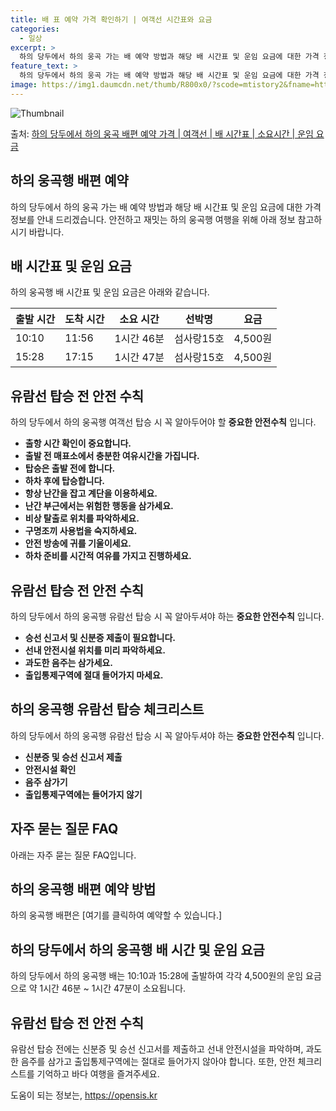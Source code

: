 ```yaml
---
title: 배 표 예약 가격 확인하기 | 여객선 시간표와 요금
categories:
  - 일상
excerpt: >
  하의 당두에서 하의 웅곡 가는 배 예약 방법과 해당 배 시간표 및 운임 요금에 대한 가격 정보를 안내 드리겠습니다. 안전하고 재밋는 하의 웅곡행 여행을 위해 아래 정보 참고하시기 바랍니다. 하의 웅곡행 배편 예약하기 👈 클릭하의 당두에서 하의 웅곡행 배 시간표출발 시간도착 시간소요 시간선박명요금10:1011:561시간 46분섬사랑15호4,500원15:2817:151시간 47분섬사랑15호4,500원하의 웅곡행 배편 예약하기 👈 클릭하의 당두에서 하의 웅곡행 여객선 탑승 시 이용수칙여행을 즐기기 위한 하의 당두에서 하의 웅곡행 여객선 탑승 시 꼭 알아두어야 할 중요한 안전수칙을 소개합니다. 1) 출항 시간 확인이 중요합니다. 2) 출발 전 매표소에서 충분한 여유시간을 가집니다. 3) 탑승은 출발 전에 합니다..
feature_text: >
  하의 당두에서 하의 웅곡 가는 배 예약 방법과 해당 배 시간표 및 운임 요금에 대한 가격 정보를 안내 드리겠습니다. 안전하고 재밋는 하의 웅곡행 여행을 위해 아래 정보 참고하시기 바랍니다. 하의 웅곡행 배편 예약하기 👈 클릭하의 당두에서 하의 웅곡행 배 시간표출발 시간도착 시간소요 시간선박명요금10:1011:561시간 46분섬사랑15호4,500원15:2817:151시간 47분섬사랑15호4,500원하의 웅곡행 배편 예약하기 👈 클릭하의 당두에서 하의 웅곡행 여객선 탑승 시 이용수칙여행을 즐기기 위한 하의 당두에서 하의 웅곡행 여객선 탑승 시 꼭 알아두어야 할 중요한 안전수칙을 소개합니다. 1) 출항 시간 확인이 중요합니다. 2) 출발 전 매표소에서 충분한 여유시간을 가집니다. 3) 탑승은 출발 전에 합니다..
image: https://img1.daumcdn.net/thumb/R800x0/?scode=mtistory2&fname=https%3A%2F%2Fblog.kakaocdn.net%2Fdn%2FcOqa65%2FbtsHBCKO4E8%2FKvDkj6qKfOeKdLJkkXxpT1%2Fimg.webp
---
```


![Thumbnail](https://img1.daumcdn.net/thumb/R800x0/?scode=mtistory2&fname=https%3A%2F%2Fblog.kakaocdn.net%2Fdn%2FcOqa65%2FbtsHBCKO4E8%2FKvDkj6qKfOeKdLJkkXxpT1%2Fimg.webp)

<p>출처: <a href="https://opensis.kr/entry/%ED%95%98%EC%9D%98-%EB%8B%B9%EB%91%90%EC%97%90%EC%84%9C-%ED%95%98%EC%9D%98-%EC%9B%85%EA%B3%A1-%EB%B0%B0%ED%8E%B8-%EC%98%88%EC%95%BD-%EA%B0%80%EA%B2%A9-%EC%97%AC%EA%B0%9D%EC%84%A0-%EB%B0%B0-%EC%8B%9C%EA%B0%84%ED%91%9C-%EC%86%8C%EC%9A%94%EC%8B%9C%EA%B0%84-%EC%9A%B4%EC%9E%84-%EC%9A%94%EA%B8%88" rel="dofollow">하의 당두에서 하의 웅곡 배편 예약 가격 | 여객선 | 배 시간표 | 소요시간 | 운임 요금</a> </p>

## 하의 웅곡행 배편 예약

하의 당두에서 하의 웅곡 가는 배 예약 방법과 해당 배 시간표 및 운임 요금에 대한 가격 정보를 안내 드리겠습니다. 안전하고 재밋는 하의
웅곡행 여행을 위해 아래 정보 참고하시기 바랍니다.

## **배 시간표 및 운임 요금**

하의 웅곡행 배 시간표 및 운임 요금은 아래와 같습니다.

**출발 시간** | **도착 시간** | **소요 시간** | **선박명** | **요금**  
---|---|---|---|---  
10:10 | 11:56 | 1시간 46분 | 섬사랑15호 | 4,500원  
15:28 | 17:15 | 1시간 47분 | 섬사랑15호 | 4,500원  
  
## **유람선 탑승 전 안전 수칙**

하의 당두에서 하의 웅곡행 여객선 탑승 시 꼭 알아두어야 할 **중요한 안전수칙** 입니다.

  * **출항 시간 확인이 중요합니다.**
  * **출발 전 매표소에서 충분한 여유시간을 가집니다.**
  * **탑승은 출발 전에 합니다.**
  * **하차 후에 탑승합니다.**
  * **항상 난간을 잡고 계단을 이용하세요.**
  * **난간 부근에서는 위험한 행동을 삼가세요.**
  * **비상 탈출로 위치를 파악하세요.**
  * **구명조끼 사용법을 숙지하세요.**
  * **안전 방송에 귀를 기울이세요.**
  * **하차 준비를 시간적 여유를 가지고 진행하세요.**

## **유람선 탑승 전 안전 수칙**

하의 당두에서 하의 웅곡행 유람선 탑승 시 꼭 알아두셔야 하는 **중요한 안전수칙** 입니다.

  * **승선 신고서 및 신분증 제출이 필요합니다.**
  * **선내 안전시설 위치를 미리 파악하세요.**
  * **과도한 음주는 삼가세요.**
  * **출입통제구역에 절대 들어가지 마세요.**

## **하의 웅곡행 유람선 탑승 체크리스트**

하의 당두에서 하의 웅곡행 유람선 탑승 시 꼭 알아두셔야 하는 **중요한 안전수칙** 입니다.

  * **신분증 및 승선 신고서 제출**
  * **안전시설 확인**
  * **음주 삼가기**
  * **출입통제구역에는 들어가지 않기**

## **자주 묻는 질문 FAQ**

아래는 자주 묻는 질문 FAQ입니다.

## **하의 웅곡행 배편 예약 방법**

하의 웅곡행 배편은 [여기를 클릭하여 예약할 수 있습니다.]

## **하의 당두에서 하의 웅곡행 배 시간 및 운임 요금**

하의 당두에서 하의 웅곡행 배는 10:10과 15:28에 출발하여 각각 4,500원의 운임 요금으로 약 1시간 46분 ~ 1시간 47분이
소요됩니다.

## **유람선 탑승 전 안전 수칙**

유람선 탑승 전에는 신분증 및 승선 신고서를 제출하고 선내 안전시설을 파악하며, 과도한 음주를 삼가고 출입통제구역에는 절대로 들어가지 않아야
합니다. 또한, 안전 체크리스트를 기억하고 바다 여행을 즐겨주세요.

 

도움이 되는 정보는, <a href="https://opensis.kr" rel="dofollow">https://opensis.kr</a>


